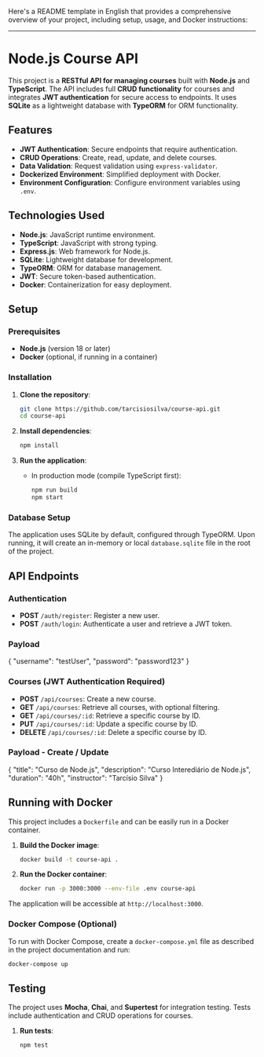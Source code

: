 Here's a README template in English that provides a comprehensive overview of your project, including setup, usage, and Docker instructions:

---

# Node.js Course API

This project is a **RESTful API for managing courses** built with **Node.js** and **TypeScript**. The API includes full **CRUD functionality** for courses and integrates **JWT authentication** for secure access to endpoints. It uses **SQLite** as a lightweight database with **TypeORM** for ORM functionality.

## Features

- **JWT Authentication**: Secure endpoints that require authentication.
- **CRUD Operations**: Create, read, update, and delete courses.
- **Data Validation**: Request validation using `express-validator`.
- **Dockerized Environment**: Simplified deployment with Docker.
- **Environment Configuration**: Configure environment variables using `.env`.

## Technologies Used

- **Node.js**: JavaScript runtime environment.
- **TypeScript**: JavaScript with strong typing.
- **Express.js**: Web framework for Node.js.
- **SQLite**: Lightweight database for development.
- **TypeORM**: ORM for database management.
- **JWT**: Secure token-based authentication.
- **Docker**: Containerization for easy deployment.

## Setup

### Prerequisites

- **Node.js** (version 18 or later)
- **Docker** (optional, if running in a container)

### Installation

1. **Clone the repository**:

   ```bash
   git clone https://github.com/tarcisiosilva/course-api.git
   cd course-api
   ```

2. **Install dependencies**:

   ```bash
   npm install
   ```

3. **Run the application**:


   - In production mode (compile TypeScript first):

     ```bash
     npm run build
     npm start
     ```

### Database Setup

The application uses SQLite by default, configured through TypeORM. Upon running, it will create an in-memory or local `database.sqlite` file in the root of the project.

## API Endpoints

### Authentication

- **POST** `/auth/register`: Register a new user.
- **POST** `/auth/login`: Authenticate a user and retrieve a JWT token.

### Payload
{
    "username": "testUser",
    "password": "password123"
}

### Courses (JWT Authentication Required)

- **POST** `/api/courses`: Create a new course.
- **GET** `/api/courses`: Retrieve all courses, with optional filtering.
- **GET** `/api/courses/:id`: Retrieve a specific course by ID.
- **PUT** `/api/courses/:id`: Update a specific course by ID.
- **DELETE** `/api/courses/:id`: Delete a specific course by ID.


### Payload - Create / Update
{
    "title": "Curso de Node.js",
    "description": "Curso Interediário de Node.js",
    "duration": "40h",
    "instructor": "Tarcísio Silva"
}


## Running with Docker

This project includes a `Dockerfile` and can be easily run in a Docker container.

1. **Build the Docker image**:

   ```bash
   docker build -t course-api .
   ```

2. **Run the Docker container**:

   ```bash
   docker run -p 3000:3000 --env-file .env course-api
   ```

The application will be accessible at `http://localhost:3000`.

### Docker Compose (Optional)

To run with Docker Compose, create a `docker-compose.yml` file as described in the project documentation and run:

```bash
docker-compose up
```

## Testing

The project uses **Mocha**, **Chai**, and **Supertest** for integration testing. Tests include authentication and CRUD operations for courses.

1. **Run tests**:

   ```bash
   npm test
   ```

